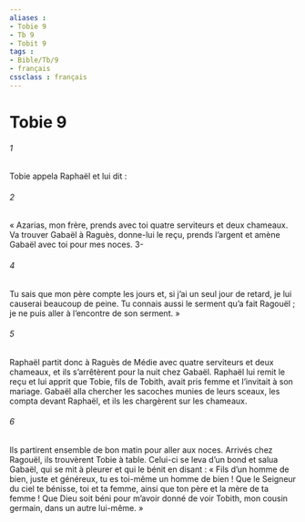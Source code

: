 ```yaml
---
aliases : 
- Tobie 9
- Tb 9
- Tobit 9
tags : 
- Bible/Tb/9
- français
cssclass : français
---
```


# Tobie 9

###### 1
Tobie appela Raphaël et lui dit :
###### 2
« Azarias, mon frère, prends avec toi quatre serviteurs et deux chameaux. Va trouver Gabaël à Raguès, donne-lui le reçu, prends l’argent et amène Gabaël avec toi pour mes noces.
3-
###### 4
Tu sais que mon père compte les jours et, si j’ai un seul jour de retard, je lui causerai beaucoup de peine. Tu connais aussi le serment qu’a fait Ragouël ; je ne puis aller à l’encontre de son serment. »
###### 5
Raphaël partit donc à Raguès de Médie avec quatre serviteurs et deux chameaux, et ils s’arrêtèrent pour la nuit chez Gabaël. Raphaël lui remit le reçu et lui apprit que Tobie, fils de Tobith, avait pris femme et l’invitait à son mariage. Gabaël alla chercher les sacoches munies de leurs sceaux, les compta devant Raphaël, et ils les chargèrent sur les chameaux.
###### 6
Ils partirent ensemble de bon matin pour aller aux noces. Arrivés chez Ragouël, ils trouvèrent Tobie à table. Celui-ci se leva d’un bond et salua Gabaël, qui se mit à pleurer et qui le bénit en disant : « Fils d’un homme de bien, juste et généreux, tu es toi-même un homme de bien ! Que le Seigneur du ciel te bénisse, toi et ta femme, ainsi que ton père et la mère de ta femme ! Que Dieu soit béni pour m’avoir donné de voir Tobith, mon cousin germain, dans un autre lui-même. »
